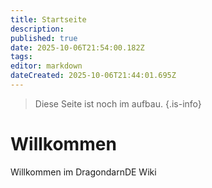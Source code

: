 ```yaml
---
title: Startseite
description: 
published: true
date: 2025-10-06T21:54:00.182Z
tags: 
editor: markdown
dateCreated: 2025-10-06T21:44:01.695Z
---
```


> Diese Seite ist noch im aufbau.
{.is-info}

# Willkommen
Willkommen im DragondarnDE Wiki